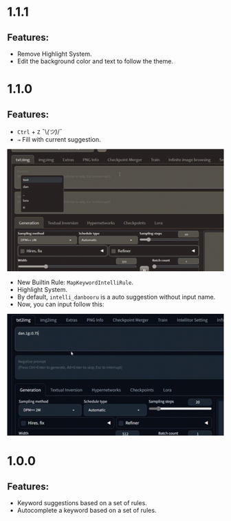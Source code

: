 # 1.1.1
## Features:
- Remove Highlight System.
- Edit the background color and text to follow the theme.

# 1.1.0
## Features:

- `Ctrl` + `Z` ¯\\_(ツ)_/¯
- `→` Fill with current suggestion.

![](/assets/preview2.gif)
- New Builtin Rule: `MapKeywordIntelliRule`.
- Highlight System.
- By default, `intelli_danbooru` is a auto suggestion without input name.
- Now, you can input follow this:

![](/assets/preview3.gif)
# 1.0.0
## Features:

- Keyword suggestions based on a set of rules.
- Autocomplete a keyword based on a set of rules.